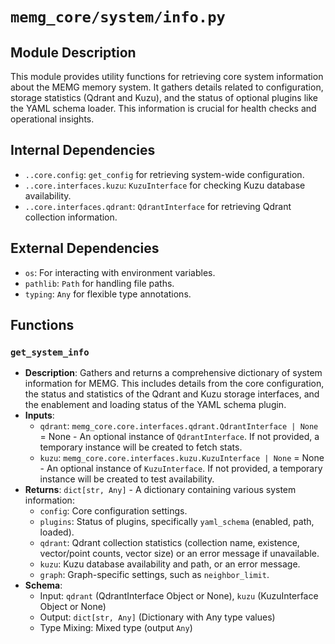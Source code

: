 # `memg_core/system/info.py`

## Module Description
This module provides utility functions for retrieving core system information about the MEMG memory system. It gathers details related to configuration, storage statistics (Qdrant and Kuzu), and the status of optional plugins like the YAML schema loader. This information is crucial for health checks and operational insights.

## Internal Dependencies
- `..core.config`: `get_config` for retrieving system-wide configuration.
- `..core.interfaces.kuzu`: `KuzuInterface` for checking Kuzu database availability.
- `..core.interfaces.qdrant`: `QdrantInterface` for retrieving Qdrant collection information.

## External Dependencies
- `os`: For interacting with environment variables.
- `pathlib`: `Path` for handling file paths.
- `typing`: `Any` for flexible type annotations.

## Functions

### `get_system_info`
- **Description**: Gathers and returns a comprehensive dictionary of system information for MEMG. This includes details from the core configuration, the status and statistics of the Qdrant and Kuzu storage interfaces, and the enablement and loading status of the YAML schema plugin.
- **Inputs**:
  - `qdrant`: `memg_core.core.interfaces.qdrant.QdrantInterface | None` = None - An optional instance of `QdrantInterface`. If not provided, a temporary instance will be created to fetch stats.
  - `kuzu`: `memg_core.core.interfaces.kuzu.KuzuInterface | None` = None - An optional instance of `KuzuInterface`. If not provided, a temporary instance will be created to test availability.
- **Returns**: `dict[str, Any]` - A dictionary containing various system information:
  - `config`: Core configuration settings.
  - `plugins`: Status of plugins, specifically `yaml_schema` (enabled, path, loaded).
  - `qdrant`: Qdrant collection statistics (collection name, existence, vector/point counts, vector size) or an error message if unavailable.
  - `kuzu`: Kuzu database availability and path, or an error message.
  - `graph`: Graph-specific settings, such as `neighbor_limit`.
- **Schema**:
  - Input: `qdrant` (QdrantInterface Object or None), `kuzu` (KuzuInterface Object or None)
  - Output: `dict[str, Any]` (Dictionary with Any type values)
  - Type Mixing: Mixed type (output `Any`)
